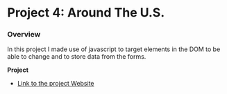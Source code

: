 # Project 4: Around The U.S.

### Overview

In this project I made use of javascript to target elements in the DOM to be able to change and to store data from the forms.

**Project**

- [Link to the project Website](https://dngeldark.github.io/web_project_4/)
